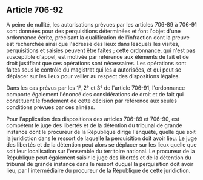 Article 706-92
----
A peine de nullité, les autorisations prévues par les articles 706-89 à 706-91
sont données pour des perquisitions déterminées et font l'objet d'une ordonnance
écrite, précisant la qualification de l'infraction dont la preuve est recherchée
ainsi que l'adresse des lieux dans lesquels les visites, perquisitions et
saisies peuvent être faites ; cette ordonnance, qui n'est pas susceptible
d'appel, est motivée par référence aux éléments de fait et de droit justifiant
que ces opérations sont nécessaires. Les opérations sont faites sous le contrôle
du magistrat qui les a autorisées, et qui peut se déplacer sur les lieux pour
veiller au respect des dispositions légales.

Dans les cas prévus par les 1°, 2° et 3° de l'article 706-91, l'ordonnance
comporte également l'énoncé des considérations de droit et de fait qui
constituent le fondement de cette décision par référence aux seules conditions
prévues par ces alinéas.

Pour l'application des dispositions des articles 706-89 et 706-90, est compétent
le juge des libertés et de la détention du tribunal de grande instance dont le
procureur de la République dirige l'enquête, quelle que soit la juridiction dans
le ressort de laquelle la perquisition doit avoir lieu. Le juge des libertés et
de la détention peut alors se déplacer sur les lieux quelle que soit leur
localisation sur l'ensemble du territoire national. Le procureur de la
République peut également saisir le juge des libertés et de la détention du
tribunal de grande instance dans le ressort duquel la perquisition doit avoir
lieu, par l'intermédiaire du procureur de la République de cette juridiction.
